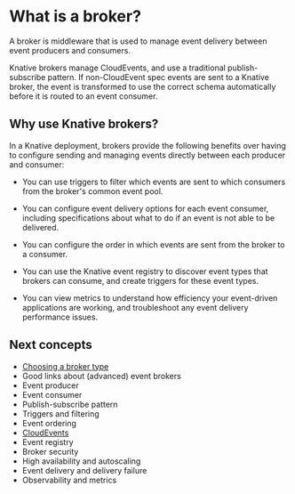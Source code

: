 # What is a broker?

A broker is middleware that is used to manage event delivery between event producers and consumers.

Knative brokers manage CloudEvents, and use a traditional publish-subscribe pattern. If non-CloudEvent spec events are sent to a Knative broker, the event is transformed to use the correct schema automatically before it is routed to an event consumer.

## Why use Knative brokers?

In a Knative deployment, brokers provide the following benefits over having to configure sending and managing events directly between each producer and consumer:

- You can use triggers to filter which events are sent to which consumers from the broker's common event pool.

- You can configure event delivery options for each event consumer, including specifications about what to do if an event is not able to be delivered.

- You can configure the order in which events are sent from the broker to a consumer.

- You can use the Knative event registry to discover event types that brokers can consume, and create triggers for these event types.

- You can view metrics to understand how efficiency your event-driven applications are working, and troubleshoot any event delivery performance issues.

<!--
- Security at various levels of authentication, authorization and topic/channel access control.

- Optimization of scaling to support the varying traffic density of certain event types through intelligent clustering.
-->

## Next concepts

- [Choosing a broker type](choosing-a-broker.md)
- Good links about (advanced) event brokers
- Event producer
- Event consumer
- Publish-subscribe pattern
- Triggers and filtering
- Event ordering
- [CloudEvents](https://cloudevents.io/)
- Event registry
- Broker security
- High availability and autoscaling
- Event delivery and delivery failure
- Observability and metrics
